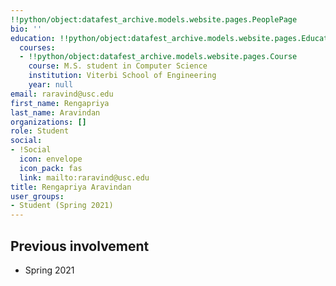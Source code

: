 ```yaml
---
!!python/object:datafest_archive.models.website.pages.PeoplePage
bio: ''
education: !!python/object:datafest_archive.models.website.pages.Education
  courses:
  - !!python/object:datafest_archive.models.website.pages.Course
    course: M.S. student in Computer Science
    institution: Viterbi School of Engineering
    year: null
email: raravind@usc.edu
first_name: Rengapriya
last_name: Aravindan
organizations: []
role: Student
social:
- !Social
  icon: envelope
  icon_pack: fas
  link: mailto:raravind@usc.edu
title: Rengapriya Aravindan
user_groups:
- Student (Spring 2021)
---
```



## Previous involvement

* Spring 2021

